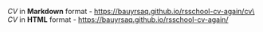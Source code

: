 *CV* in **Markdown** format - https://bauyrsaq.github.io/rsschool-cv-again/cv\
*CV* in **HTML** format - https://bauyrsaq.github.io/rsschool-cv-again/